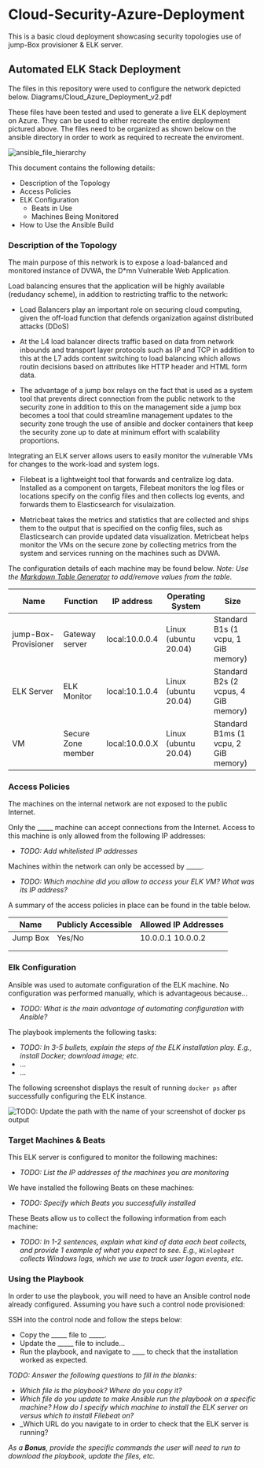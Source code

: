 # Cloud-Security-Azure-Deployment
This is a basic cloud deployment showcasing security topologies use of jump-Box provisioner &amp; ELK server.
## Automated ELK Stack Deployment

The files in this repository were used to configure the network depicted below.
Diagrams/Cloud_Azure_Deployment_v2.pdf

These files have been tested and used to generate a live ELK deployment on Azure. They can be used to either recreate the entire deployment pictured above.
The files need to be organized as shown below on the ansible directory in order to work as required to recreate the enviroment.

![ansible_file_hierarchy](https://user-images.githubusercontent.com/70111682/169720577-576e71e0-7ee2-4565-b96e-8c4b48200f74.png)

This document contains the following details:
- Description of the Topology
- Access Policies
- ELK Configuration
  - Beats in Use
  - Machines Being Monitored
- How to Use the Ansible Build


### Description of the Topology

The main purpose of this network is to expose a load-balanced and monitored instance of DVWA, the D*mn Vulnerable Web Application.

Load balancing ensures that the application will be highly available (redudancy scheme), in addition to restricting traffic to the network:

- Load Balancers play an important role on securing cloud computing, given the off-load function that defends organization against distributed attacks (DDoS)
- At the L4 load balancer directs traffic based on data from network inbounds and transport layer protocols such as IP and TCP in addition to this at the L7 adds content switching to load balancing which allows routin decisions based on attributes like HTTP header and HTML form data.

-  The advantage of a jump box relays on the fact that is used as a system tool that prevents direct connection from the public network to the security zone in addition to this on the management side a jump box becomes a tool that could streamline management updates to the security zone trough the use of ansible and docker containers that keep the security zone up to date at minimum effort with scalability proportions.

Integrating an ELK server allows users to easily monitor the vulnerable VMs for changes to the work-load and system logs.
- Filebeat is a lightweight tool that forwards and centralize log data. Installed as a component on targets, Filebeat monitors the log files or locations specify on the config files and then collects log events, and forwards them to Elasticsearch for visulaization.

- Metricbeat takes the metrics and statistics that are collected and ships them to the output that is specified on the config files, such as Elasticsearch can provide updated data visualization. Metricbeat helps monitor the VMs on the secure zone by collecting metrics from the system and services running on the machines such as DVWA.

The configuration details of each machine may be found below.
_Note: Use the [Markdown Table Generator](http://www.tablesgenerator.com/markdown_tables) to add/remove values from the table_.

| Name                 | Function           | IP address     | Operating System     | Size                                 |
|----------------------|--------------------|----------------|----------------------|--------------------------------------|
| jump-Box-Provisioner | Gateway server     | local:10.0.0.4 | Linux (ubuntu 20.04) | Standard B1s (1 vcpu, 1 GiB memory)  |
| ELK Server           | ELK Monitor        | local:10.1.0.4 | Linux (ubuntu 20.04) | Standard B2s (2 vcpus, 4 GiB memory) |
| VM                   | Secure Zone member | local:10.0.0.X | Linux (ubuntu 20.04) | Standard B1ms (1 vcpu, 2 GiB memory) |


### Access Policies

The machines on the internal network are not exposed to the public Internet. 

Only the _____ machine can accept connections from the Internet. Access to this machine is only allowed from the following IP addresses:
- _TODO: Add whitelisted IP addresses_

Machines within the network can only be accessed by _____.
- _TODO: Which machine did you allow to access your ELK VM? What was its IP address?_

A summary of the access policies in place can be found in the table below.

| Name     | Publicly Accessible | Allowed IP Addresses |
|----------|---------------------|----------------------|
| Jump Box | Yes/No              | 10.0.0.1 10.0.0.2    |
|          |                     |                      |
|          |                     |                      |

### Elk Configuration

Ansible was used to automate configuration of the ELK machine. No configuration was performed manually, which is advantageous because...
- _TODO: What is the main advantage of automating configuration with Ansible?_

The playbook implements the following tasks:
- _TODO: In 3-5 bullets, explain the steps of the ELK installation play. E.g., install Docker; download image; etc._
- ...
- ...

The following screenshot displays the result of running `docker ps` after successfully configuring the ELK instance.

![TODO: Update the path with the name of your screenshot of docker ps output](Images/docker_ps_output.png)

### Target Machines & Beats
This ELK server is configured to monitor the following machines:
- _TODO: List the IP addresses of the machines you are monitoring_

We have installed the following Beats on these machines:
- _TODO: Specify which Beats you successfully installed_

These Beats allow us to collect the following information from each machine:
- _TODO: In 1-2 sentences, explain what kind of data each beat collects, and provide 1 example of what you expect to see. E.g., `Winlogbeat` collects Windows logs, which we use to track user logon events, etc._

### Using the Playbook
In order to use the playbook, you will need to have an Ansible control node already configured. Assuming you have such a control node provisioned: 

SSH into the control node and follow the steps below:
- Copy the _____ file to _____.
- Update the _____ file to include...
- Run the playbook, and navigate to ____ to check that the installation worked as expected.

_TODO: Answer the following questions to fill in the blanks:_
- _Which file is the playbook? Where do you copy it?_
- _Which file do you update to make Ansible run the playbook on a specific machine? How do I specify which machine to install the ELK server on versus which to install Filebeat on?_
- _Which URL do you navigate to in order to check that the ELK server is running?

_As a **Bonus**, provide the specific commands the user will need to run to download the playbook, update the files, etc._
